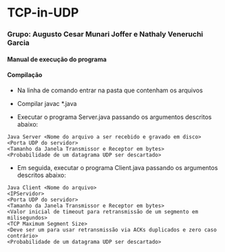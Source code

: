 # TCP-in-UDP

### Grupo: Augusto Cesar Munari Joffer e Nathaly Veneruchi Garcia

#### Manual de execução do programa

#### Compilação 
- Na linha de comando entrar na pasta que contenham os arquivos
- Compilar javac *.java

- Executar o programa Server.java passando os argumentos descritos abaixo:
```
Java Server <Nome do arquivo a ser recebido e gravado em disco> 
<Porta UDP do servidor> 
<Tamanho da Janela Transmissor e Receptor em bytes> 
<Probabilidade de um datagrama UDP ser descartado>
```
- Em seguida, executar o programa Client.java passando os argumentos descritos abaixo:
```
Java Client <Nome do arquivo> 
<IPServidor> 
<Porta UDP do servidor> 
<Tamanho da Janela Transmissor e Receptor em bytes> 
<Valor inicial de timeout para retransmissão de um segmento em milisegundos> 
<TCP Maximum Segment Size>
<Deve ser um para usar retransmissão via ACKs duplicados e zero caso contrário> 
<Probabilidade de um datagrama UDP ser descartado>
```
